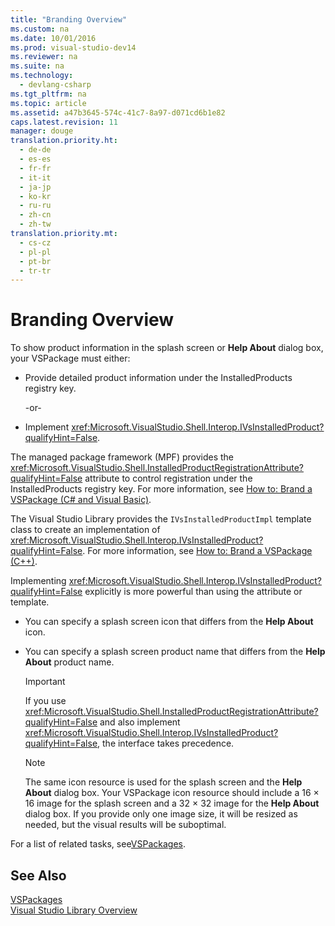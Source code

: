 ```yaml
---
title: "Branding Overview"
ms.custom: na
ms.date: 10/01/2016
ms.prod: visual-studio-dev14
ms.reviewer: na
ms.suite: na
ms.technology: 
  - devlang-csharp
ms.tgt_pltfrm: na
ms.topic: article
ms.assetid: a47b3645-574c-41c7-8a97-d071cd6b1e82
caps.latest.revision: 11
manager: douge
translation.priority.ht: 
  - de-de
  - es-es
  - fr-fr
  - it-it
  - ja-jp
  - ko-kr
  - ru-ru
  - zh-cn
  - zh-tw
translation.priority.mt: 
  - cs-cz
  - pl-pl
  - pt-br
  - tr-tr
---
```

# Branding Overview
To show product information in the splash screen or **Help About** dialog box, your VSPackage must either:  
  
-   Provide detailed product information under the InstalledProducts registry key.  
  
     -or-  
  
-   Implement <xref:Microsoft.VisualStudio.Shell.Interop.IVsInstalledProduct?qualifyHint=False>.  
  
 The managed package framework (MPF) provides the <xref:Microsoft.VisualStudio.Shell.InstalledProductRegistrationAttribute?qualifyHint=False> attribute to control registration under the InstalledProducts registry key. For more information, see [How to: Brand a VSPackage (C# and Visual Basic)](../VS_not_in_toc/How-to--Brand-a-VSPackage--C#-and-Visual-Basic-.md).  
  
 The Visual Studio Library provides the `IVsInstalledProductImpl` template class to create an implementation of <xref:Microsoft.VisualStudio.Shell.Interop.IVsInstalledProduct?qualifyHint=False>. For more information, see [How to: Brand a VSPackage (C++)](../VS_not_in_toc/How-to--Brand-a-VSPackage--C---.md).  
  
 Implementing <xref:Microsoft.VisualStudio.Shell.Interop.IVsInstalledProduct?qualifyHint=False> explicitly is more powerful than using the attribute or template.  
  
-   You can specify a splash screen icon that differs from the **Help About** icon.  
  
-   You can specify a splash screen product name that differs from the **Help About** product name.  
  
    > [!IMPORTANT]
    >  If you use <xref:Microsoft.VisualStudio.Shell.InstalledProductRegistrationAttribute?qualifyHint=False> and also implement <xref:Microsoft.VisualStudio.Shell.Interop.IVsInstalledProduct?qualifyHint=False>, the interface takes precedence.  
  
    > [!NOTE]
    >  The same icon resource is used for the splash screen and the **Help About** dialog box. Your VSPackage icon resource should include a 16 × 16 image for the splash screen and a 32 × 32 image for the **Help About** dialog box. If you provide only one image size, it will be resized as needed, but the visual results will be suboptimal.  
  
 For a list of related tasks, see[VSPackages](../Topic/VSPackages.md).  
  
## See Also  
 [VSPackages](../Topic/VSPackages.md)   
 [Visual Studio Library Overview](../VS_not_in_toc/Visual-Studio-Library-Overview.md)